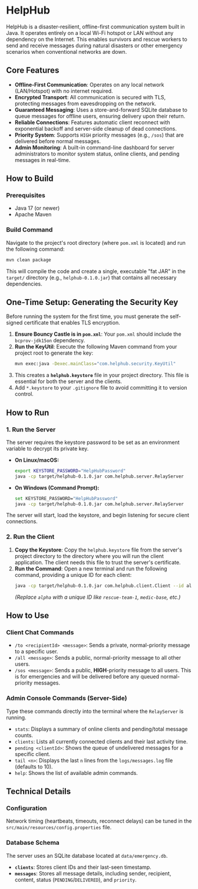 # HelpHub

HelpHub is a disaster-resilient, offline-first communication system built in Java. It operates entirely on a local Wi-Fi hotspot or LAN without any dependency on the Internet. This enables survivors and rescue workers to send and receive messages during natural disasters or other emergency scenarios when conventional networks are down.

## Core Features

*   **Offline-First Communication**: Operates on any local network (LAN/Hotspot) with no internet required.
*   **Encrypted Transport**: All communication is secured with TLS, protecting messages from eavesdropping on the network.
*   **Guaranteed Messaging**: Uses a store-and-forward SQLite database to queue messages for offline users, ensuring delivery upon their return.
*   **Reliable Connections**: Features automatic client reconnect with exponential backoff and server-side cleanup of dead connections.
*   **Priority System**: Supports `HIGH` priority messages (e.g., `/sos`) that are delivered before normal messages.
*   **Admin Monitoring**: A built-in command-line dashboard for server administrators to monitor system status, online clients, and pending messages in real-time.

## How to Build

### Prerequisites
*   Java 17 (or newer)
*   Apache Maven

### Build Command
Navigate to the project's root directory (where `pom.xml` is located) and run the following command:
```bash
mvn clean package
```
This will compile the code and create a single, executable "fat JAR" in the `target/` directory (e.g., `helphub-0.1.0.jar`) that contains all necessary dependencies.

## One-Time Setup: Generating the Security Key

Before running the system for the first time, you must generate the self-signed certificate that enables TLS encryption.

1.  **Ensure Bouncy Castle is in `pom.xml`**: Your `pom.xml` should include the `bcprov-jdk15on` dependency.
2.  **Run the KeyUtil**: Execute the following Maven command from your project root to generate the key:
    ```bash
    mvn exec:java -Dexec.mainClass="com.helphub.security.KeyUtil"
    ```
3.  This creates a **`helphub.keystore`** file in your project directory. This file is essential for both the server and the clients.
4.  Add `*.keystore` to your `.gitignore` file to avoid committing it to version control.

## How to Run

### 1. Run the Server
The server requires the keystore password to be set as an environment variable to decrypt its private key.

*   **On Linux/macOS:**
    ```bash
    export KEYSTORE_PASSWORD="HelpHubPassword"
    java -cp target/helphub-0.1.0.jar com.helphub.server.RelayServer
    ```
*   **On Windows (Command Prompt):**
    ```bash
    set KEYSTORE_PASSWORD="HelpHubPassword"
    java -cp target/helphub-0.1.0.jar com.helphub.server.RelayServer
    ```
The server will start, load the keystore, and begin listening for secure client connections.

### 2. Run the Client
1.  **Copy the Keystore**: Copy the `helphub.keystore` file from the server's project directory to the directory where you will run the client application. The client needs this file to trust the server's certificate.
2.  **Run the Command**: Open a new terminal and run the following command, providing a unique ID for each client:
    ```bash
    java -cp target/helphub-0.1.0.jar com.helphub.client.Client --id alpha
    ```
    *(Replace `alpha` with a unique ID like `rescue-team-1`, `medic-base`, etc.)*

## How to Use

### Client Chat Commands
-   `/to <recipientId> <message>`: Sends a private, normal-priority message to a specific user.
-   `/all <message>`: Sends a public, normal-priority message to all other users.
-   `/sos <message>`: Sends a public, **HIGH**-priority message to all users. This is for emergencies and will be delivered before any queued normal-priority messages.

### Admin Console Commands (Server-Side)
Type these commands directly into the terminal where the `RelayServer` is running.

-   `stats`: Displays a summary of online clients and pending/total message counts.
-   `clients`: Lists all currently connected clients and their last activity time.
-   `pending <clientId>`: Shows the queue of undelivered messages for a specific client.
-   `tail <n>`: Displays the last `n` lines from the `logs/messages.log` file (defaults to 10).
-   `help`: Shows the list of available admin commands.

## Technical Details

### Configuration
Network timing (heartbeats, timeouts, reconnect delays) can be tuned in the `src/main/resources/config.properties` file.

### Database Schema
The server uses an SQLite database located at `data/emergency.db`.
-   **`clients`**: Stores client IDs and their last-seen timestamp.
-   **`messages`**: Stores all message details, including sender, recipient, content, status (`PENDING`/`DELIVERED`), and `priority`.